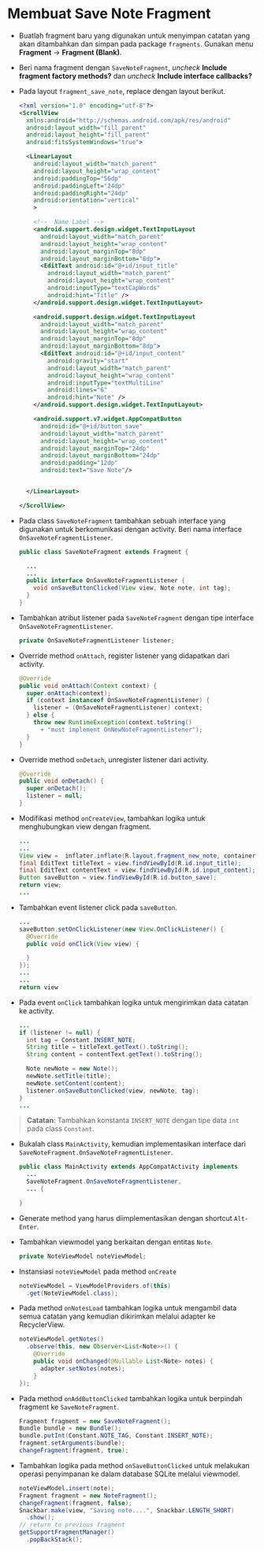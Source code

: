# Membuat Save Note Fragment

- Buatlah fragment baru yang digunakan untuk menyimpan catatan yang akan
 ditambahkan dan simpan pada package `fragments`. Gunakan menu **Fragment** ->
 **Fragment (Blank)**.
- Beri nama fragment dengan `SaveNoteFragment`, *uncheck* **Include fragment
 factory methods?** dan *uncheck* **Include interface callbacks?**
- Pada layout `fragment_save_note`, replace dengan layout berikut.

  ```xml
  <?xml version="1.0" encoding="utf-8"?>
  <ScrollView
    xmlns:android="http://schemas.android.com/apk/res/android"
    android:layout_width="fill_parent"
    android:layout_height="fill_parent"
    android:fitsSystemWindows="true">

    <LinearLayout
      android:layout_width="match_parent"
      android:layout_height="wrap_content"
      android:paddingTop="56dp"
      android:paddingLeft="24dp"
      android:paddingRight="24dp"
      android:orientation="vertical"
      >

      <!--  Name Label -->
      <android.support.design.widget.TextInputLayout
        android:layout_width="match_parent"
        android:layout_height="wrap_content"
        android:layout_marginTop="8dp"
        android:layout_marginBottom="8dp">
        <EditText android:id="@+id/input_title"
          android:layout_width="match_parent"
          android:layout_height="wrap_content"
          android:inputType="textCapWords"
          android:hint="Title" />
      </android.support.design.widget.TextInputLayout>

      <android.support.design.widget.TextInputLayout
        android:layout_width="match_parent"
        android:layout_height="wrap_content"
        android:layout_marginTop="8dp"
        android:layout_marginBottom="8dp">
        <EditText android:id="@+id/input_content"
          android:gravity="start"
          android:layout_width="match_parent"
          android:layout_height="wrap_content"
          android:inputType="textMultiLine"
          android:lines="6"
          android:hint="Note" />
      </android.support.design.widget.TextInputLayout>

      <android.support.v7.widget.AppCompatButton
        android:id="@+id/button_save"
        android:layout_width="match_parent"
        android:layout_height="wrap_content"
        android:layout_marginTop="24dp"
        android:layout_marginBottom="24dp"
        android:padding="12dp"
        android:text="Save Note"/>


    </LinearLayout>

  </ScrollView>
  ```

- Pada class `SaveNoteFragment` tambahkan sebuah interface yang digunakan untuk
 berkomunikasi dengan activity. Beri nama interface
 `OnSaveNoteFragmentListener`.

  ```java
  public class SaveNoteFragment extends Fragment {

    ...
    ...
    public interface OnSaveNoteFragmentListener {
      void onSaveButtonClicked(View view, Note note, int tag);
    }
  }
  ```

- Tambahkan atribut listener pada `SaveNoteFragment` dengan tipe interface
 `OnSaveNoteFragmentListener`.

  ```java
  private OnSaveNoteFragmentListener listener;
  ```

- Override method `onAttach`, register listener yang didapatkan dari activity.

  ```java
  @Override
  public void onAttach(Context context) {
    super.onAttach(context);
    if (context instanceof OnSaveNoteFragmentListener) {
      listener = (OnSaveNoteFragmentListener) context;
    } else {
      throw new RuntimeException(context.toString()
        + "must implement OnNewNoteFragmentListener");
    }
  }
  ```

- Override method `onDetach`, unregister listener dari activity.

  ```java
  @Override
  public void onDetach() {
    super.onDetach();
    listener = null;
  }
  ```

- Modifikasi method `onCreateView`, tambahkan logika untuk menghubungkan view
 dengan fragment.

  ```java
  ...
  ...
  View view =  inflater.inflate(R.layout.fragment_new_note, container, false);
  final EditText titleText = view.findViewById(R.id.input_title);
  final EditText contentText = view.findViewById(R.id.input_content);
  Button saveButton = view.findViewById(R.id.button_save);
  return view;
  ...
  ```
- Tambahkan event listener click pada `saveButton`.

  ```java
  ...
  saveButton.setOnClickListener(new View.OnClickListener() {
    @Override
    public void onClick(View view) {

    }
  });
  ...
  ...
  return view
  ```
- Pada event `onClick` tambahkan logika untuk mengirimkan data catatan ke
 activity.

  ```java
  ...
  if (listener != null) {
    int tag = Constant.INSERT_NOTE;
    String title = titleText.getText().toString();
    String content = contentText.getText().toString();

    Note newNote = new Note();
    newNote.setTitle(title);
    newNote.setContent(content);
    listener.onSaveButtonClicked(view, newNote, tag);
  }
  ...
  ```

> **Catatan**: Tambahkan konstanta `INSERT_NOTE` dengan tipe data `int` pada
> class `Constant`.

- Bukalah class `MainActivity`, kemudian implementasikan interface dari
 `SaveNoteFragment.OnSaveNoteFragmentListener`.

  ```java
  public class MainActivity extends AppCompatActivity implements
    ...
    SaveNoteFragment.OnSaveNoteFragmentListener,
    ... {

  }
  ```
- Generate method yang harus diimplementasikan dengan shortcut `Alt-Enter`.

- Tambahkan viewmodel yang berkaitan dengan entitas `Note`.

  ```java
  private NoteViewModel noteViewModel;
  ```

- Instansiasi `noteViewModel` pada method `onCreate`

  ```java
  noteViewModel = ViewModelProviders.of(this)
    .get(NoteViewModel.class);
  ```

- Pada method `onNotesLoad` tambahkan logika untuk mengambil data semua catatan
 yang kemudian dikirimkan melalui adapter ke RecyclerView.

  ```java
  noteViewModel.getNotes()
    .observe(this, new Observer<List<Note>>() {
      @Override
      public void onChanged(@Nullable List<Note> notes) {
        adapter.setNotes(notes);
      }
  });
  ```

- Pada method `onAddButtonClicked` tambahkan logika untuk berpindah fragment ke
 `SaveNoteFragment`.

  ```java
  Fragment fragment = new SaveNoteFragment();
  Bundle bundle = new Bundle();
  bundle.putInt(Constant.NOTE_TAG, Constant.INSERT_NOTE);
  fragment.setArguments(bundle);
  changeFragment(fragment, true);
  ```

- Tambahkan logika pada method `onSaveButtonClicked` untuk melakukan operasi penyimpanan ke dalam database SQLite melalui viewmodel.

  ```java
  noteViewModel.insert(note);
  Fragment fragment = new NoteFragment();
  changeFragment(fragment, false);
  Snackbar.make(view, "Saving note....", Snackbar.LENGTH_SHORT)
    .show();
  // return to previous fragment
  getSupportFragmentManager()
    .popBackStack();
  ```
